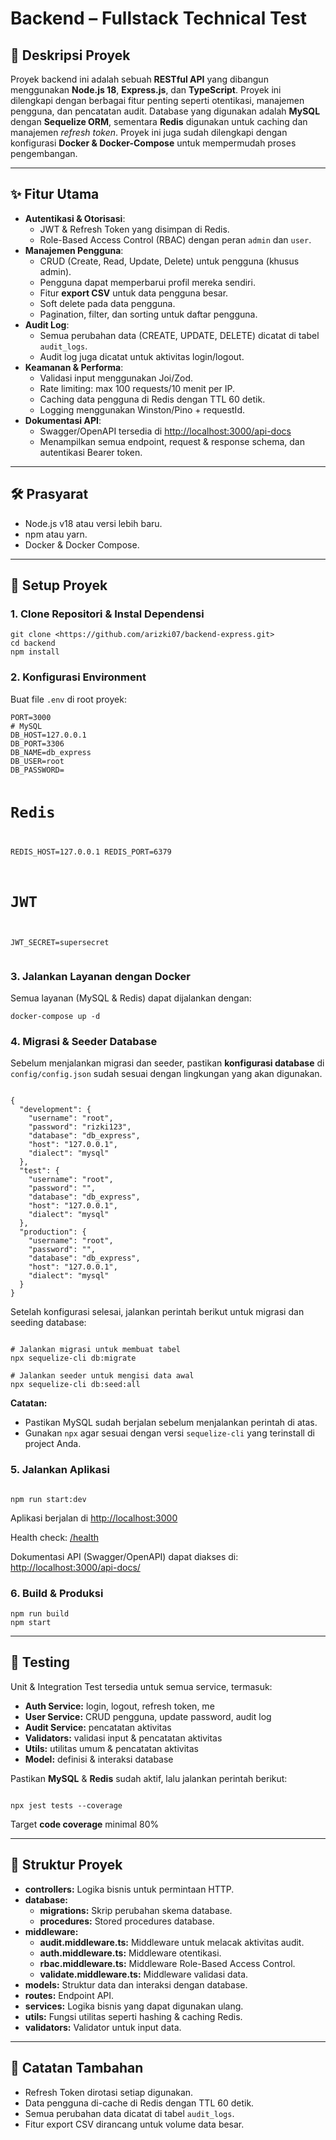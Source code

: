 <h1>Backend – Fullstack Technical Test</h1>

<h2>📜 Deskripsi Proyek</h2>
<p>Proyek backend ini adalah sebuah <strong>RESTful API</strong> yang dibangun menggunakan <strong>Node.js 18</strong>, <strong>Express.js</strong>, dan <strong>TypeScript</strong>. Proyek ini dilengkapi dengan berbagai fitur penting seperti otentikasi, manajemen pengguna, dan pencatatan audit. Database yang digunakan adalah <strong>MySQL</strong> dengan <strong>Sequelize ORM</strong>, sementara <strong>Redis</strong> digunakan untuk caching dan manajemen <em>refresh token</em>. Proyek ini juga sudah dilengkapi dengan konfigurasi <strong>Docker & Docker-Compose</strong> untuk mempermudah proses pengembangan.</p>

<hr/>

<h2>✨ Fitur Utama</h2>
<ul>
  <li><strong>Autentikasi & Otorisasi</strong>:
    <ul>
      <li>JWT & Refresh Token yang disimpan di Redis.</li>
      <li>Role-Based Access Control (RBAC) dengan peran <code>admin</code> dan <code>user</code>.</li>
    </ul>
  </li>
  <li><strong>Manajemen Pengguna</strong>:
    <ul>
      <li>CRUD (Create, Read, Update, Delete) untuk pengguna (khusus admin).</li>
      <li>Pengguna dapat memperbarui profil mereka sendiri.</li>
      <li>Fitur <strong>export CSV</strong> untuk data pengguna besar.</li>
      <li>Soft delete pada data pengguna.</li>
      <li>Pagination, filter, dan sorting untuk daftar pengguna.</li>
    </ul>
  </li>
  <li><strong>Audit Log</strong>:
    <ul>
      <li>Semua perubahan data (CREATE, UPDATE, DELETE) dicatat di tabel <code>audit_logs</code>.</li>
      <li>Audit log juga dicatat untuk aktivitas login/logout.</li>
    </ul>
  </li>
  <li><strong>Keamanan & Performa</strong>:
    <ul>
      <li>Validasi input menggunakan Joi/Zod.</li>
      <li>Rate limiting: max 100 requests/10 menit per IP.</li>
      <li>Caching data pengguna di Redis dengan TTL 60 detik.</li>
      <li>Logging menggunakan Winston/Pino + requestId.</li>
    </ul>
  </li>
  <li><strong>Dokumentasi API</strong>:
    <ul>
      <li>Swagger/OpenAPI tersedia di <a href="http://localhost:3000/api-docs">http://localhost:3000/api-docs</a></li>
      <li>Menampilkan semua endpoint, request & response schema, dan autentikasi Bearer token.</li>
    </ul>
  </li>
</ul>

<hr/>

<h2>🛠️ Prasyarat</h2>
<ul>
  <li>Node.js v18 atau versi lebih baru.</li>
  <li>npm atau yarn.</li>
  <li>Docker & Docker Compose.</li>
</ul>

<hr/>

<h2>🚀 Setup Proyek</h2>

<h3>1. Clone Repositori & Instal Dependensi</h3>
<pre><code>git clone &lt;https://github.com/arizki07/backend-express.git&gt;
cd backend
npm install
</code></pre>

<h3>2. Konfigurasi Environment</h3>
<p>Buat file <code>.env</code> di root proyek:</p>
<pre><code>PORT=3000
# MySQL
DB_HOST=127.0.0.1
DB_PORT=3306
DB_NAME=db_express
DB_USER=root
DB_PASSWORD=

# Redis

REDIS_HOST=127.0.0.1
REDIS_PORT=6379

# JWT

JWT_SECRET=supersecret
</code></pre>

<h3>3. Jalankan Layanan dengan Docker</h3>
<p>Semua layanan (MySQL & Redis) dapat dijalankan dengan:</p>
<pre><code>docker-compose up -d
</code></pre>

<h3>4. Migrasi & Seeder Database</h3>
<p>Sebelum menjalankan migrasi dan seeder, pastikan <strong>konfigurasi database</strong> di <code>config/config.json</code> sudah sesuai dengan lingkungan yang akan digunakan.</p>

<pre><code class="json">
{
  "development": {
    "username": "root",
    "password": "rizki123",
    "database": "db_express",
    "host": "127.0.0.1",
    "dialect": "mysql"
  },
  "test": {
    "username": "root",
    "password": "",
    "database": "db_express",
    "host": "127.0.0.1",
    "dialect": "mysql"
  },
  "production": {
    "username": "root",
    "password": "",
    "database": "db_express",
    "host": "127.0.0.1",
    "dialect": "mysql"
  }
}
</code></pre>

<p>Setelah konfigurasi selesai, jalankan perintah berikut untuk migrasi dan seeding database:</p>

<pre><code class="bash">
# Jalankan migrasi untuk membuat tabel
npx sequelize-cli db:migrate

# Jalankan seeder untuk mengisi data awal
npx sequelize-cli db:seed:all
</code></pre>

<p><strong>Catatan:</strong></p>
<ul>
  <li>Pastikan MySQL sudah berjalan sebelum menjalankan perintah di atas.</li>
  <li>Gunakan <code>npx</code> agar sesuai dengan versi <code>sequelize-cli</code> yang terinstall di project Anda.</li>
</ul>

<h3>5. Jalankan Aplikasi</h3>

<pre><code class="bash">
npm run start:dev
</code></pre>

<p>Aplikasi berjalan di <a href="http://localhost:3000">http://localhost:3000</a></p>

<p>Health check: <a href="http://localhost:3000/health">/health</a></p>

<p>Dokumentasi API (Swagger/OpenAPI) dapat diakses di: <a href="http://localhost:3000/api-docs/">http://localhost:3000/api-docs/</a></p>

<h3>6. Build & Produksi</h3>
<pre><code>npm run build
npm start
</code></pre>

<hr/>

<h2>🧪 Testing</h2>

<p>Unit & Integration Test tersedia untuk semua service, termasuk:</p>

<ul>
  <li><strong>Auth Service:</strong> login, logout, refresh token, me</li>
  <li><strong>User Service:</strong> CRUD pengguna, update password, audit log</li>
  <li><strong>Audit Service:</strong> pencatatan aktivitas</li>
  <li><strong>Validators:</strong> validasi input & pencatatan aktivitas</li>
  <li><strong>Utils:</strong> utilitas umum & pencatatan aktivitas</li>
  <li><strong>Model:</strong> definisi & interaksi database</li>
</ul>

<p>Pastikan <strong>MySQL</strong> & <strong>Redis</strong> sudah aktif, lalu jalankan perintah berikut:</p>

<pre><code class="bash">
npx jest tests --coverage
</code></pre>

<p>Target <strong>code coverage</strong> minimal 80%</p>

<hr/>

<h2>📁 Struktur Proyek</h2>
<ul>
  <li><strong>controllers:</strong> Logika bisnis untuk permintaan HTTP.</li>
  <li><strong>database:</strong>
    <ul>
      <li><strong>migrations:</strong> Skrip perubahan skema database.</li>
      <li><strong>procedures:</strong> Stored procedures database.</li>
    </ul>
  </li>
  <li><strong>middleware:</strong>
    <ul>
      <li><strong>audit.middleware.ts:</strong> Middleware untuk melacak aktivitas audit.</li>
      <li><strong>auth.middleware.ts:</strong> Middleware otentikasi.</li>
      <li><strong>rbac.middleware.ts:</strong> Middleware Role-Based Access Control.</li>
      <li><strong>validate.middleware.ts:</strong> Middleware validasi data.</li>
    </ul>
  </li>
  <li><strong>models:</strong> Struktur data dan interaksi dengan database.</li>
  <li><strong>routes:</strong> Endpoint API.</li>
  <li><strong>services:</strong> Logika bisnis yang dapat digunakan ulang.</li>
  <li><strong>utils:</strong> Fungsi utilitas seperti hashing & caching Redis.</li>
  <li><strong>validators:</strong> Validator untuk input data.</li>
</ul>

<hr/>

<h2>📝 Catatan Tambahan</h2>
<ul>
  <li>Refresh Token dirotasi setiap digunakan.</li>
  <li>Data pengguna di-cache di Redis dengan TTL 60 detik.</li>
  <li>Semua perubahan data dicatat di tabel <code>audit_logs</code>.</li>
  <li>Fitur export CSV dirancang untuk volume data besar.</li>
</ul>
